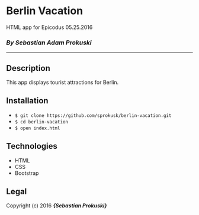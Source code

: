 # Berlin Vacation

HTML app for Epicodus 05.25.2016
### _By Sebastian Adam Prokuski_

***

## Description
This app displays tourist attractions for Berlin.

## Installation

* `$ git clone https://github.com/sprokusk/berlin-vacation.git`
* `$ cd berlin-vacation`
* `$ open index.html`

## Technologies
* HTML
* CSS
* Bootstrap

## Legal
Copyright (c) 2016 **_{Sebastian Prokuski}_**
